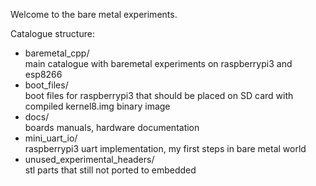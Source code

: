 Welcome to the bare metal experiments. 

Catalogue structure:
- baremetal_cpp/   
main catalogue with baremetal experiments on raspberrypi3 and esp8266
- boot_files/  
boot files for raspberrypi3 that should be placed on SD card with compiled kernel8.img binary image
- docs/  
boards manuals, hardware documentation
- mini_uart_io/  
raspberrypi3 uart implementation, my first steps in bare metal world
- unused_experimental_headers/  
stl parts that still not ported to embedded
